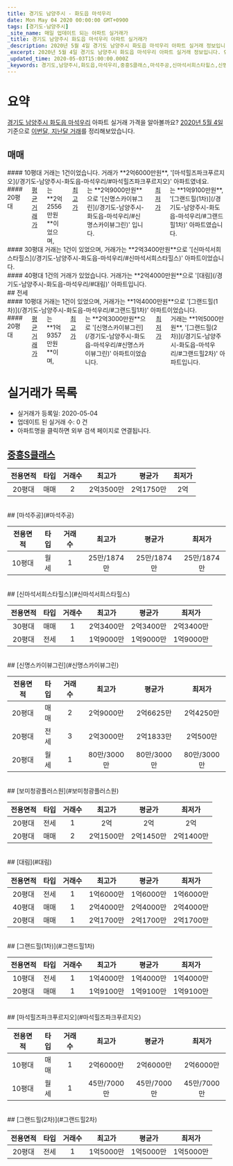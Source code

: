 ```yaml
---
title: 경기도 남양주시 - 화도읍 마석우리
date: Mon May 04 2020 00:00:00 GMT+0900
tags: [경기도-남양주시]
_site_name: 매일 업데이트 되는 아파트 실거래가
_title: 경기도 남양주시 화도읍 마석우리 아파트 실거래가
_description: 2020년 5월 4일 경기도 남양주시 화도읍 마석우리 아파트 실거래 정보입니다. 9건 아파트 정보가 있습니다.
_excerpt: 2020년 5월 4일 경기도 남양주시 화도읍 마석우리 아파트 실거래 정보입니다. 9건 아파트 정보가 있습니다.
_updated_time: 2020-05-03T15:00:00.000Z
_keywords: 경기도,남양주시,화도읍,마석우리,중흥S클래스,마석주공,신마석서희스타힐스,신명스카이뷰그린,보미청광플러스원,대림,그랜드힐(1차),마석힐즈파크푸르지오,그랜드힐(2차)
---
```





# 요약
<ins>경기도 남양주시 화도읍 마석우리</ins> 아파트 실거래 가격을 알아볼까요? <ins>2020년 5월 4일</ins> 기준으로 <ins>이번달, 지난달 거래</ins>를 정리해보았습니다.

## 매매
<div class="container">
<div class="six columns" markdown="1">
#### 10평대
거래는 1건이었습니다. 거래가 **2억6000만원**, '[마석힐즈파크푸르지오](/경기도-남양주시-화도읍-마석우리/#마석힐즈파크푸르지오)' 아파트였네요.
</div>
<div class="six columns" markdown="1">
#### 20평대
<ins>평균 거래가</ins>는 **2억2556만원**이었으며, <ins>최고가</ins>는 **2억9000만원**으로 '[신명스카이뷰그린](/경기도-남양주시-화도읍-마석우리/#신명스카이뷰그린)' 입니다. <ins>최저가</ins>는 **1억9100만원**, '[그랜드힐(1차)](/경기도-남양주시-화도읍-마석우리/#그랜드힐1차)' 아파트였습니다.
</div>
</div>
<div class="container">
<div class="six columns" markdown="1">
#### 30평대
거래는 1건이 있었으며, 거래가는 **2억3400만원**으로 '[신마석서희스타힐스](/경기도-남양주시-화도읍-마석우리/#신마석서희스타힐스)' 아파트이었습니다.
</div>
<div class="six columns" markdown="1">
#### 40평대
1건의 거래가 있었습니다. 거래가는 **2억4000만원**으로 '[대림](/경기도-남양주시-화도읍-마석우리/#대림)' 아파트입니다.
</div>
</div>
## 전세
<div class="container">
<div class="six columns" markdown="1">
#### 10평대
거래는 1건이 있었으며, 거래가는 **1억4000만원**으로 '[그랜드힐(1차)](/경기도-남양주시-화도읍-마석우리/#그랜드힐1차)' 아파트이었습니다.
</div>
<div class="six columns" markdown="1">
#### 20평대
<ins>평균 거래가</ins>는 **1억9357만원**이며, <ins>최고가</ins>는 **2억3000만원**으로 '[신명스카이뷰그린](/경기도-남양주시-화도읍-마석우리/#신명스카이뷰그린)' 아파트이었습니다. <ins>최저가</ins> 거래는 **1억5000만원**, '[그랜드힐(2차)](/경기도-남양주시-화도읍-마석우리/#그랜드힐2차)' 아파트입니다.
</div>
</div>



# 실거래가 목록
- 실거래가 등록일: 2020-05-04
- 업데이트 된 실거래 수: 0 건
- 아파트명을 클릭하면 외부 검색 페이지로 연결됩니다.

## [중흥S클래스](#중흥S클래스)

|전용면적|타입|거래수|최고가|평균가|최저가|
|:---:|:---:|:---:|:---:|:---:|:---:|
|20평대|<span class="deal-type-1">매매</span>|2|2억3500만|2억1750만|2억|

<br/>
## [마석주공](#마석주공)

|전용면적|타입|거래수|최고가|평균가|최저가|
|:---:|:---:|:---:|:---:|:---:|:---:|
|10평대|<span class="deal-type-3">월세</span>|1|25만/1874만|25만/1874만|25만/1874만|

<br/>
## [신마석서희스타힐스](#신마석서희스타힐스)

|전용면적|타입|거래수|최고가|평균가|최저가|
|:---:|:---:|:---:|:---:|:---:|:---:|
|30평대|<span class="deal-type-1">매매</span>|1|2억3400만|2억3400만|2억3400만|
|20평대|<span class="deal-type-2">전세</span>|1|1억9000만|1억9000만|1억9000만|

<br/>
## [신명스카이뷰그린](#신명스카이뷰그린)

|전용면적|타입|거래수|최고가|평균가|최저가|
|:---:|:---:|:---:|:---:|:---:|:---:|
|20평대|<span class="deal-type-1">매매</span>|2|2억9000만|2억6625만|2억4250만|
|20평대|<span class="deal-type-2">전세</span>|3|2억3000만|2억1833만|2억500만|
|20평대|<span class="deal-type-3">월세</span>|1|80만/3000만|80만/3000만|80만/3000만|

<br/>
## [보미청광플러스원](#보미청광플러스원)

|전용면적|타입|거래수|최고가|평균가|최저가|
|:---:|:---:|:---:|:---:|:---:|:---:|
|20평대|<span class="deal-type-2">전세</span>|1|2억|2억|2억|
|20평대|<span class="deal-type-1">매매</span>|2|2억1500만|2억1450만|2억1400만|

<br/>
## [대림](#대림)

|전용면적|타입|거래수|최고가|평균가|최저가|
|:---:|:---:|:---:|:---:|:---:|:---:|
|20평대|<span class="deal-type-2">전세</span>|1|1억6000만|1억6000만|1억6000만|
|40평대|<span class="deal-type-1">매매</span>|1|2억4000만|2억4000만|2억4000만|
|20평대|<span class="deal-type-1">매매</span>|1|2억1700만|2억1700만|2억1700만|

<br/>
## [그랜드힐(1차)](#그랜드힐1차)

|전용면적|타입|거래수|최고가|평균가|최저가|
|:---:|:---:|:---:|:---:|:---:|:---:|
|10평대|<span class="deal-type-2">전세</span>|1|1억4000만|1억4000만|1억4000만|
|20평대|<span class="deal-type-1">매매</span>|1|1억9100만|1억9100만|1억9100만|

<br/>
## [마석힐즈파크푸르지오](#마석힐즈파크푸르지오)

|전용면적|타입|거래수|최고가|평균가|최저가|
|:---:|:---:|:---:|:---:|:---:|:---:|
|10평대|<span class="deal-type-1">매매</span>|1|2억6000만|2억6000만|2억6000만|
|10평대|<span class="deal-type-3">월세</span>|1|45만/7000만|45만/7000만|45만/7000만|

<br/>
## [그랜드힐(2차)](#그랜드힐2차)

|전용면적|타입|거래수|최고가|평균가|최저가|
|:---:|:---:|:---:|:---:|:---:|:---:|
|20평대|<span class="deal-type-2">전세</span>|1|1억5000만|1억5000만|1억5000만|

<br/>



